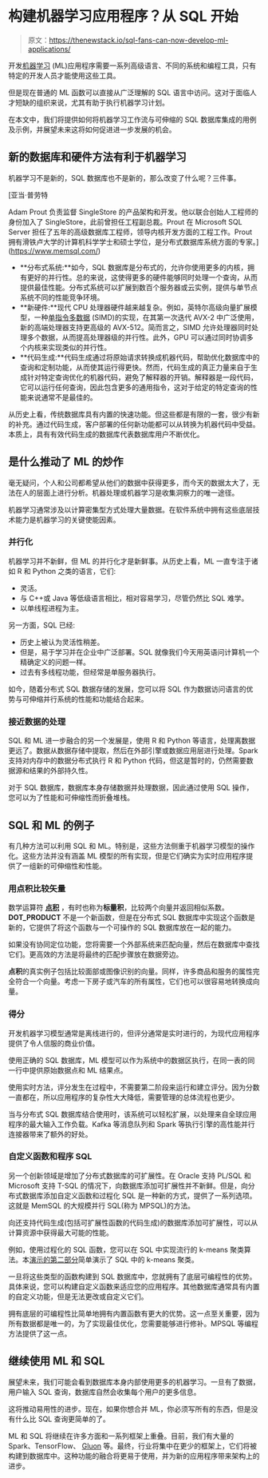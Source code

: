 # 构建机器学习应用程序？从 SQL 开始

> 原文：<https://thenewstack.io/sql-fans-can-now-develop-ml-applications/>

开发[机器学习](/category/machine-learning/) (ML)应用程序需要一系列高级语言、不同的系统和编程工具，只有特定的开发人员才能使用这些工具。

但是现在普通的 ML 函数可以直接从广泛理解的 SQL 语言中访问。这对于面临人才短缺的组织来说，尤其有助于执行机器学习计划。

在本文中，我们将提供如何将机器学习工作流与可伸缩的 SQL 数据库集成的用例及示例，并展望未来这将如何促进进一步发展的机会。

## 新的数据库和硬件方法有利于机器学习

机器学习不是新的，SQL 数据库也不是新的，那么改变了什么呢？三件事。

 [亚当·普劳特

Adam Prout 负责监督 SingleStore 的产品架构和开发。他以联合创始人工程师的身份加入了 SingleStore，此前曾担任工程副总裁。Prout 在 Microsoft SQL Server 担任了五年的高级数据库工程师，领导内核开发方面的工程工作。Prout 拥有滑铁卢大学的计算机科学学士和硕士学位，是分布式数据库系统方面的专家。](https://www.memsql.com/) 

*   **分布式系统:**如今，SQL 数据库是分布式的，允许你使用更多的内核，拥有更好的并行性。总的来说，这使得更多的硬件能够同时处理一个查询，从而提供最佳性能。分布式系统可以扩展到数百个服务器或云实例，提供与单节点系统不同的性能竞争环境。
*   **新硬件:**现代 CPU 处理器硬件越来越复杂。例如，英特尔高级向量扩展模型，一种[单指令多数据](https://link.springer.com/referenceworkentry/10.1007%2F978-0-387-78414-4_220#page-1) (SIMD)的实现，在其第一次迭代 AVX-2 中广泛使用，新的高端处理器支持更高级的 AVX-512。简而言之，SIMD 允许处理器同时处理多个数据，从而提高处理器级的并行性。此外，GPU 可以通过同时协调多个内核来实现类似的并行性。
*   **代码生成:**代码生成通过将原始请求转换成机器代码，帮助优化数据库中的查询和定制功能，从而使其运行得更快。然而，代码生成的真正力量来自于生成针对特定查询优化的机器代码，避免了解释器的开销。解释器是一段代码，它可以运行任何查询，因此包含更多的通用指令，这对于给定的特定查询的性能来说通常不是最佳的。

从历史上看，传统数据库具有内置的快速功能。但这些都是有限的一套，很少有新的补充。通过代码生成，客户部署的任何新功能都可以从转换为机器代码中受益。本质上，具有有效代码生成的数据库代表数据库用户不断优化。

## 是什么推动了 ML 的炒作

毫无疑问，个人和公司都希望从他们的数据中获得更多，而今天的数据太大了，无法在人的层面上进行分析。机器处理或机器学习是收集洞察力的唯一途径。

机器学习通常涉及以计算密集型方式处理大量数据。在软件系统中拥有这些底层技术能力是机器学习的关键使能因素。

### 并行化

机器学习并不新鲜，但 ML 的并行化才是新鲜事。从历史上看，ML 一直专注于诸如 R 和 Python 之类的语言，它们:

*   灵活。
*   与 C++或 Java 等低级语言相比，相对容易学习，尽管仍然比 SQL 难学。
*   以单线程进程为主。

另一方面，SQL 已经:

*   历史上被认为灵活性稍差。
*   但是，易于学习并在企业中广泛部署。SQL 就像我们今天用英语问计算机一个精确定义的问题一样。
*   过去有多线程功能，但经常是单服务器执行。

如今，随着分布式 SQL 数据存储的发展，您可以将 SQL 作为数据访问语言的优势与可伸缩并行系统的性能和功能结合起来。

### 接近数据的处理

SQL 和 ML 进一步融合的另一个发展是，使用 R 和 Python 等语言，处理离数据更远了。数据从数据存储中提取，然后在外部引擎或数据应用层进行处理。Spark 支持对内存中的数据分布式执行 R 和 Python 代码，但这是暂时的，仍然需要数据源和结果的外部持久性。

对于 SQL 数据库，数据库本身存储数据并处理数据，因此通过使用 SQL 操作，您可以为了性能和可伸缩性而折叠堆栈。

## SQL 和 ML 的例子

有几种方法可以利用 SQL 和 ML。特别是，这些方法侧重于机器学习模型的操作化。这些方法并没有涵盖 ML 模型的所有实现，但是它们确实为实时应用程序提供了一组新的可伸缩性和性能。

### 用点积比较矢量

数学运算符 [**点积**](https://en.wikipedia.org/wiki/Dot_product) ，有时也称为**标量积**，比较两个向量并返回相似系数。 **DOT_PRODUCT** 不是一个新函数，但是在分布式 SQL 数据库中实现这个函数是新的，它提供了将这个函数与一个可操作的 SQL 数据库放在一起的能力。

如果没有协同定位功能，您将需要一个外部系统来匹配向量，然后在数据库中查找它们。更高效的方法是将最终的匹配步骤放在数据旁边。

**点积**的真实例子包括比较面部或图像识别的向量。同样，许多商品和服务的属性完全符合一个向量。考虑一下房子或汽车的所有属性，它们也可以很容易地转换成向量。

### 得分

开发机器学习模型通常是离线进行的，但评分通常是实时进行的，为现代应用程序提供了令人信服的商业价值。

使用正确的 SQL 数据库，ML 模型可以作为系统中的数据区执行，在同一表的同一行中提供原始数据点和 ML 结果点。

使用实时方法，评分发生在过程中，不需要第二阶段来运行和建立评分。因为分数一直都在，所以应用程序的复杂性大大降低，需要管理的总体流程也更少。

当与分布式 SQL 数据库结合使用时，该系统可以轻松扩展，以处理来自全球应用程序的最大输入工作负载。Kafka 等消息队列和 Spark 等执行引擎的高性能并行连接器带来了额外的好处。

### **自定义函数和程序 SQL**

另一个创新领域是增加了分布式数据库的可扩展性。在 Oracle 支持 PL/SQL 和 Microsoft 支持 T-SQL 的情况下，向数据库添加可扩展性并不新鲜。但是，向分布式数据库添加自定义函数和过程化 SQL 是一种新的方式，提供了一系列选项。这就是 MemSQL 的大规模并行 SQL(称为 MPSQL)的方法。

向还支持代码生成(包括可扩展性函数的代码生成)的数据库添加可扩展性，可以从计算资源中获得最大可能的性能。

例如，使用过程化的 SQL 函数，您可以在 SQL 中实现流行的 k-means 聚类算法。本[演示的第二部分](https://www.slideshare.net/MemSQL/gartner-catalyst-2017-the-data-warehouse-blueprint-for-ml-ai-and-hybrid-cloud)简单演示了 SQL 中的 k-means 聚类。

一旦将这些类型的函数构建到 SQL 数据库中，您就拥有了底层可编程性的优势。具体来说，您可以构建自定义函数来适应您的应用程序。其他数据库通常具有内置的自定义功能，但是无法更改或自定义它们。

拥有底层的可编程性比简单地拥有内置函数有更大的优势。这一点至关重要，因为所有数据都是唯一的，为了实现最佳优化，您需要能够进行修补。MPSQL 等编程方法提供了这一点。

## 继续使用 ML 和 SQL

展望未来，我们可能会看到数据库本身内部使用更多的机器学习。一旦有了数据，用户输入 SQL 查询，数据库自然会收集每个用户的更多信息。

这将推动易用性的进步。现在，如果你想合并 ML，你必须写所有的东西，但是没有什么比 SQL 查询更简单的了。

ML 和 SQL 将继续在许多方面和一系列框架上重叠。目前，我们有大量的 Spark、TensorFlow、 [Gluon](https://github.com/gluon-api/gluon-api/) 等。最终，行业将集中在更少的框架上，它们将被构建到数据库中。这种功能的融合将更易于使用，并为新的应用程序带来架构上的进步。

<svg xmlns:xlink="http://www.w3.org/1999/xlink" viewBox="0 0 68 31" version="1.1"><title>Group</title> <desc>Created with Sketch.</desc></svg>